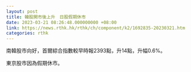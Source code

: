 ```yaml
---
layout: post
title: 韓股開市後上升　日股假期休市
date: 2023-03-21 08:26:48.000000000 +08:00
link: https://news.rthk.hk/rthk/ch/component/k2/1692835-20230321.htm
categories: rthk
---
```


南韓股市向好，首爾綜合指數較早時報2393點，升14點，升幅0.6%。

東京股市因為假期休市。
